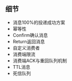 ## 细节

- 消息100%的投递成功方案
- 幂等性
- Confirm确认消息
- Return返回消息
- 自定义消费者
- 消费端限流
- 消费端ACK与重回队列机制
- TTL消息
- 死信队列
